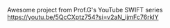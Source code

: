 Awesome project from Prof.G's YouTube SWIFT series
https://youtu.be/5QcCXptz754?si=v2aN_ijmFc76rklY
